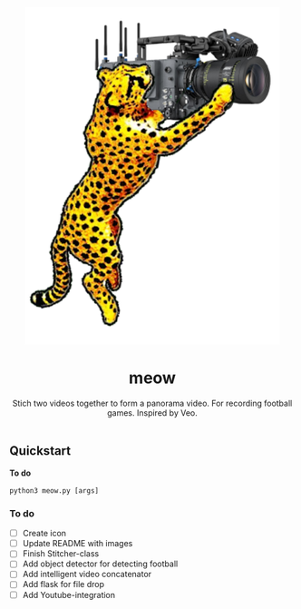 <div align="center">
  <img src="./logo.png" width="450" />
  
  # meow

  Stich two videos together to form a panorama video. For recording football games. Inspired by Veo.
  <br/><br/>

</div>

## Quickstart

**To do**

```python3
python3 meow.py [args]
```

### To do

- [ ] Create icon
- [ ] Update README with images
- [ ] Finish Stitcher-class
- [ ] Add object detector for detecting football
- [ ] Add intelligent video concatenator
- [ ] Add flask for file drop
- [ ] Add Youtube-integration
